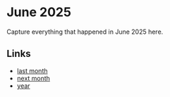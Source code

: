 # June 2025

Capture everything that happened in June 2025 here.

## Links
- [last month](calendar/months/2025-05.md)
- [next month](calendar/months/2025-07.md)
- [year](calendar/years/2025.md)